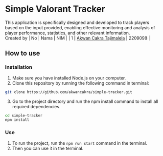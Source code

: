 # Simple Valorant Tracker

This application is specifically designed and developed to track players based on the input provided, enabling effective monitoring and analysis of player performance, statistics, and other relevant information.
<br>Created by 
| No | Nama | NIM |
| 1 | <a href="https://instagram.com/akwancakra/" target="_blank">Akwan Cakra Tajimalela</a> | 2209098 |

## How to use

### Installation
1. Make sure you have installed Node.js on your computer.
2. Clone this repository by running the following command in terminal:
```bash
git clone https://github.com/akwancakra/simple-tracker.git
```
3. Go to the project directory and run the npm install command to install all required dependencies.
```bash
cd simple-tracker
npm install
```

### Use
1. To run the project, run the `npm run start` command in the terminal.
2. Then you can use it in the terminal.

